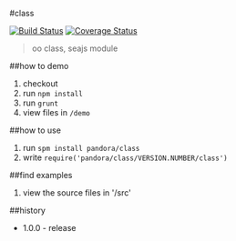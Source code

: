 #class

[![Build Status](https://api.travis-ci.org/pandorajs/class.png?branch=master)](http://travis-ci.org/pandorajs/class)
[![Coverage Status](https://coveralls.io/repos/pandorajs/class/badge.png?branch=master)](https://coveralls.io/r/pandorajs/class?branch=master)

 > oo class, seajs module

##how to demo

1. checkout
1. run `npm install`
1. run `grunt`
1. view files in `/demo`

##how to use

1. run `spm install pandora/class`
1. write `require('pandora/class/VERSION.NUMBER/class')`

##find examples

1. view the source files in '/src'

##history

- 1.0.0 - release
